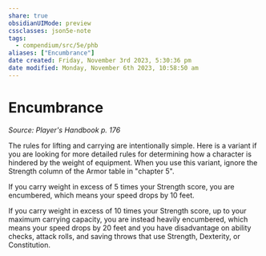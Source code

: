 ```yaml
---
share: true
obsidianUIMode: preview
cssclasses: json5e-note
tags:
  - compendium/src/5e/phb
aliases: ["Encumbrance"]
date created: Friday, November 3rd 2023, 5:30:36 pm
date modified: Monday, November 6th 2023, 10:58:50 am
---
```

# Encumbrance
*Source: Player's Handbook p. 176* 

The rules for lifting and carrying are intentionally simple. Here is a variant if you are looking for more detailed rules for determining how a character is hindered by the weight of equipment. When you use this variant, ignore the Strength column of the Armor table in "chapter 5".

If you carry weight in excess of 5 times your Strength score, you are encumbered, which means your speed drops by 10 feet.

If you carry weight in excess of 10 times your Strength score, up to your maximum carrying capacity, you are instead heavily encumbered, which means your speed drops by 20 feet and you have disadvantage on ability checks, attack rolls, and saving throws that use Strength, Dexterity, or Constitution.